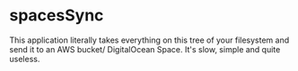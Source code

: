# spacesSync

This application literally takes everything on this tree of your filesystem and send it to an AWS bucket/ DigitalOcean Space.
It's slow, simple and quite useless.
